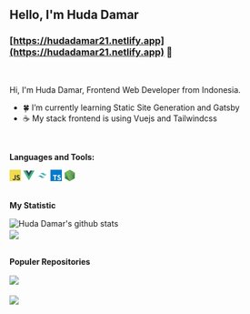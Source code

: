 ## **Hello, I'm Huda Damar**
### [https://hudadamar21.netlify.app](https://hudadamar21.netlify.app) 👋

<!-- <a href="https://facebook.com/hudasevanfold">
  <img align="left" alt="Huda Damar | CodeSandbox" width="20px" src="https://raw.githubusercontent.com/anuraghazra/anuraghazra/master/assets/codesandbox.svg" />
</a> -->

<br />

Hi, I'm Huda Damar, Frontend Web Developer from Indonesia.

- 🍀 I’m currently learning Static Site Generation and Gatsby
- ☕ My stack frontend is using Vuejs and Tailwindcss

<br/>

**Languages and Tools:**  

<code><img height="20" src="https://raw.githubusercontent.com/github/explore/80688e429a7d4ef2fca1e82350fe8e3517d3494d/topics/javascript/javascript.png"></code>
<code><img height="20" src="https://raw.githubusercontent.com/github/explore/80688e429a7d4ef2fca1e82350fe8e3517d3494d/topics/vue/vue.png"></code>
<code><img height="20" src="https://raw.githubusercontent.com/github/explore/80688e429a7d4ef2fca1e82350fe8e3517d3494d/topics/tailwind/tailwind.png"></code>
<code><img height="20" src="https://raw.githubusercontent.com/github/explore/80688e429a7d4ef2fca1e82350fe8e3517d3494d/topics/typescript/typescript.png"></code>
<code><img height="20" src="https://raw.githubusercontent.com/github/explore/80688e429a7d4ef2fca1e82350fe8e3517d3494d/topics/nodejs/nodejs.png"></code>    
<br/>

**My Statistic**

<img align="center" src="https://github-readme-stats.vercel.app/api?username=hudadamar21&show_icons=true&include_all_commits=true&title_color=41b883&icon_color=41b883&text_color=273849&bg_color=fffefe" alt="Huda Damar's github stats" />
<br />
<img align="center" src="https://github-readme-stats.vercel.app/api/top-langs/?username=hudadamar21&layout=compact&title_color=41b883&icon_color=41b883&text_color=273849&bg_color=fffefe" />

<br />
<br />

**Populer Repositories**

<a href="https://github.com/hudadamar21/convert-image-to-ascii-art">
<img align="center" src="https://github-readme-stats.vercel.app/api/pin/?username=hudadamar21&repo=convert-image-to-ascii-art&title_color=41b883&icon_color=41b883&text_color=273849&bg_color=fffefe" />
</a>
<br />
<br />
<a href="https://github.com/hudadamar21/saxtile">
<img align="center" src="https://github-readme-stats.vercel.app/api/pin/?username=hudadamar21&repo=saxtile&title_color=41b883&icon_color=41b883&text_color=273849&bg_color=fffefe" />
</a>

